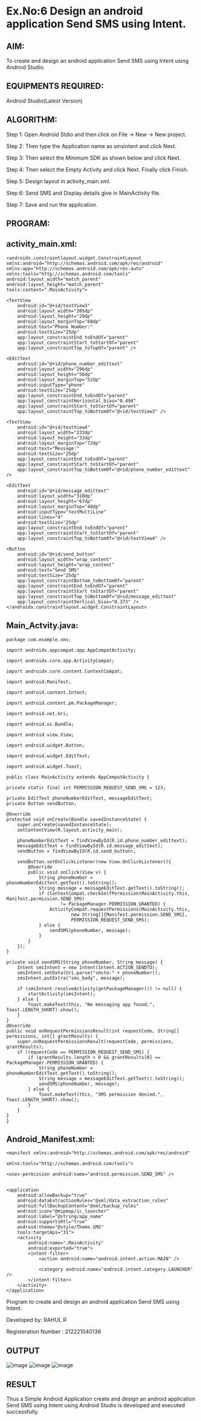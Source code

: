 
# Ex.No:6 Design an android application Send SMS using Intent.


## AIM:

To create and design an android application Send SMS using Intent using Android Studio.

## EQUIPMENTS REQUIRED:

Android Studio(Latest Version)

## ALGORITHM:

Step 1: Open Android Stdio and then click on File -> New -> New project.

Step 2: Then type the Application name as smsintent and click Next. 

Step 3: Then select the Minimum SDK as shown below and click Next.

Step 4: Then select the Empty Activity and click Next. Finally click Finish.

Step 5: Design layout in activity_main.xml.

Step 6: Send SMS and Display details give in MainActivity file.

Step 7: Save and run the application.

## PROGRAM:
## activity_main.xml:
```
<androidx.constraintlayout.widget.ConstraintLayout xmlns:android="http://schemas.android.com/apk/res/android"
xmlns:app="http://schemas.android.com/apk/res-auto"
xmlns:tools="http://schemas.android.com/tools"
android:layout_width="match_parent"
android:layout_height="match_parent"
tools:context=".MainActivity">

<TextView
    android:id="@+id/textView3"
    android:layout_width="205dp"
    android:layout_height="29dp"
    android:layout_marginTop="68dp"
    android:text="Phone Number:"
    android:textSize="25dp"
    app:layout_constraintEnd_toEndOf="parent"
    app:layout_constraintStart_toStartOf="parent"
    app:layout_constraintTop_toTopOf="parent" />

<EditText
    android:id="@+id/phone_number_edittext"
    android:layout_width="296dp"
    android:layout_height="56dp"
    android:layout_marginTop="52dp"
    android:inputType="phone"
    android:textSize="25dp"
    app:layout_constraintEnd_toEndOf="parent"
    app:layout_constraintHorizontal_bias="0.494"
    app:layout_constraintStart_toStartOf="parent"
    app:layout_constraintTop_toBottomOf="@+id/textView3" />

<TextView
    android:id="@+id/textView4"
    android:layout_width="233dp"
    android:layout_height="32dp"
    android:layout_marginTop="72dp"
    android:text="Message:"
    android:textSize="25dp"
    app:layout_constraintEnd_toEndOf="parent"
    app:layout_constraintStart_toStartOf="parent"
    app:layout_constraintTop_toBottomOf="@+id/phone_number_edittext" />

<EditText
    android:id="@+id/message_edittext"
    android:layout_width="310dp"
    android:layout_height="67dp"
    android:layout_marginTop="48dp"
    android:inputType="textMultiLine"
    android:lines="4"
    android:textSize="25dp"
    app:layout_constraintEnd_toEndOf="parent"
    app:layout_constraintStart_toStartOf="parent"
    app:layout_constraintTop_toBottomOf="@+id/textView4" />

<Button
    android:id="@+id/send_button"
    android:layout_width="wrap_content"
    android:layout_height="wrap_content"
    android:text="Send SMS"
    android:textSize="25dp"
    app:layout_constraintBottom_toBottomOf="parent"
    app:layout_constraintEnd_toEndOf="parent"
    app:layout_constraintStart_toStartOf="parent"
    app:layout_constraintTop_toBottomOf="@+id/message_edittext"
    app:layout_constraintVertical_bias="0.373" />
</androidx.constraintlayout.widget.ConstraintLayout>
```
## Main_Actvity.java:
```
package com.example.sms;

import androidx.appcompat.app.AppCompatActivity;

import androidx.core.app.ActivityCompat;

import androidx.core.content.ContextCompat;

import android.Manifest;

import android.content.Intent;

import android.content.pm.PackageManager;

import android.net.Uri;

import android.os.Bundle;

import android.view.View;

import android.widget.Button;

import android.widget.EditText;

import android.widget.Toast;

public class MainActivity extends AppCompatActivity {

private static final int PERMISSION_REQUEST_SEND_SMS = 123;

private EditText phoneNumberEditText, messageEditText;
private Button sendButton;

@Override
protected void onCreate(Bundle savedInstanceState) {
    super.onCreate(savedInstanceState);
    setContentView(R.layout.activity_main);

    phoneNumberEditText = findViewById(R.id.phone_number_edittext);
    messageEditText = findViewById(R.id.message_edittext);
    sendButton = findViewById(R.id.send_button);

    sendButton.setOnClickListener(new View.OnClickListener(){
        @Override
        public void onClick(View v) {
            String phoneNumber = phoneNumberEditText.getText().toString();
            String message = messageEditText.getText().toString();
            if (ContextCompat.checkSelfPermission(MainActivity.this, Manifest.permission.SEND_SMS)
                    != PackageManager.PERMISSION_GRANTED) {
                ActivityCompat.requestPermissions(MainActivity.this,
                        new String[]{Manifest.permission.SEND_SMS},
                        PERMISSION_REQUEST_SEND_SMS);
            } else {
                sendSMS(phoneNumber, message);
            }
        }
    });
}

private void sendSMS(String phoneNumber, String message) {
    Intent smsIntent = new Intent(Intent.ACTION_SENDTO);
    smsIntent.setData(Uri.parse("smsto:" + phoneNumber));
    smsIntent.putExtra("sms_body", message);

    if (smsIntent.resolveActivity(getPackageManager()) != null) {
        startActivity(smsIntent);
    } else {
        Toast.makeText(this, "No messaging app found.", Toast.LENGTH_SHORT).show();
    }
}
@Override
public void onRequestPermissionsResult(int requestCode, String[] permissions, int[] grantResults) {
    super.onRequestPermissionsResult(requestCode, permissions, grantResults);
    if (requestCode == PERMISSION_REQUEST_SEND_SMS) {
        if (grantResults.length > 0 && grantResults[0] == PackageManager.PERMISSION_GRANTED) {
            String phoneNumber = phoneNumberEditText.getText().toString();
            String message = messageEditText.getText().toString();
            sendSMS(phoneNumber, message);
        } else {
            Toast.makeText(this, "SMS permission denied.", Toast.LENGTH_SHORT).show();
        }
    }
}
}
```
## Android_Manifest.xml:
```
<manifest xmlns:android="http://schemas.android.com/apk/res/android"

xmlns:tools="http://schemas.android.com/tools">

<uses-permission android:name="android.permission.SEND_SMS" />


<application
    android:allowBackup="true"
    android:dataExtractionRules="@xml/data_extraction_rules"
    android:fullBackupContent="@xml/backup_rules"
    android:icon="@mipmap/ic_launcher"
    android:label="@string/app_name"
    android:supportsRtl="true"
    android:theme="@style/Theme.SMS"
    tools:targetApi="31">
    <activity
        android:name=".MainActivity"
        android:exported="true">
        <intent-filter>
            <action android:name="android.intent.action.MAIN" />

            <category android:name="android.intent.category.LAUNCHER" />
        </intent-filter>
    </activity>
</application>
```
Program to create and design an android application Send SMS using Intent.

Developed by: RAHUL R

Registeration Number : 212221040136


## OUTPUT
![image](https://github.com/rahulramakrishnann/EXPERIMENT-6-mad/assets/143045415/97956d07-3f09-4048-a7b8-7b5254e40737)
![image](https://github.com/rahulramakrishnann/EXPERIMENT-6-mad/assets/143045415/b7471088-4d94-4fb6-8d91-ac5f69904473)
![image](https://github.com/rahulramakrishnann/EXPERIMENT-6-mad/assets/143045415/2884c3c9-f071-4f88-a6ed-39e04c68b045)


## RESULT
Thus a Simple Android Application create and design an android application Send SMS using Intent using Android Studio is developed and executed successfully.
